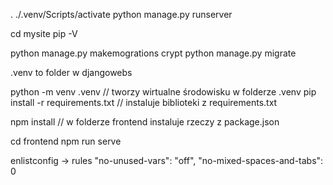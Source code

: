 . ./.venv/Scripts/activate
python manage.py runserver

cd mysite
pip -V

python manage.py makemogrations crypt
python manage.py migrate


.venv to folder w djangowebs



python -m venv .venv  // tworzy wirtualne środowisku w folderze .venv
pip install -r requirements.txt  // instaluje biblioteki z requirements.txt



<!-- node_modules/.bin/create-react-app frontend -->

npm install  // w folderze frontend instaluje rzeczy z package.json

cd frontend
npm run serve



enlistconfig -> rules
      "no-unused-vars": "off", 
      "no-mixed-spaces-and-tabs": 0